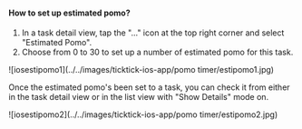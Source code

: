 #### How to set up estimated pomo?

1. In a task detail view, tap the "..." icon at the top right corner and select "Estimated Pomo".
3. Choose from 0 to 30 to set up a number of estimated pomo for this task.

![iosestipomo1](../../images/ticktick-ios-app/pomo timer/estipomo1.jpg)

Once the estimated pomo's been set to a task, you can check it from either in the task detail view or in the list view with "Show Details" mode on.

![iosestipomo2](../../images/ticktick-ios-app/pomo timer/estipomo2.jpg)